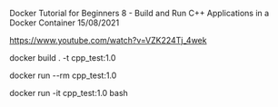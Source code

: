 Docker Tutorial for Beginners 8 - Build and Run C++ Applications in a Docker Container
15/08/2021

https://www.youtube.com/watch?v=VZK224Tj_4wek


docker build . -t cpp_test:1.0

docker run --rm cpp_test:1.0


docker run -it cpp_test:1.0 bash